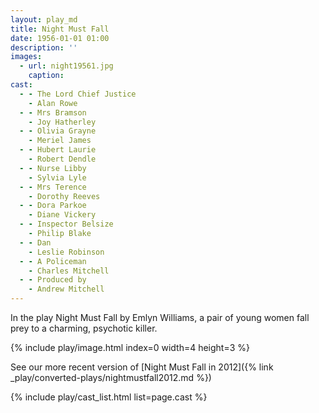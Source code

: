 ```yaml
---
layout: play_md
title: Night Must Fall
date: 1956-01-01 01:00
description: ''
images:
  - url: night19561.jpg
    caption:
cast:
  - - The Lord Chief Justice
    - Alan Rowe
  - - Mrs Bramson
    - Joy Hatherley
  - - Olivia Grayne
    - Meriel James
  - - Hubert Laurie
    - Robert Dendle
  - - Nurse Libby
    - Sylvia Lyle
  - - Mrs Terence
    - Dorothy Reeves
  - - Dora Parkoe
    - Diane Vickery
  - - Inspector Belsize
    - Philip Blake
  - - Dan
    - Leslie Robinson
  - - A Policeman
    - Charles Mitchell
  - - Produced by
    - Andrew Mitchell
---
```


In the play Night Must Fall by Emlyn Williams, a pair of young women fall prey to a charming, psychotic killer.

{% include play/image.html index=0 width=4 height=3 %}

See our more recent version of [Night Must Fall in 2012]({% link _play/converted-plays/nightmustfall2012.md %})

{% include play/cast_list.html list=page.cast %}

